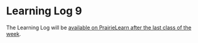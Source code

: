 # Learning Log 9

The Learning Log will be [available on PrairieLearn after the last class of the week](https://ca.prairielearn.com/pl/course_instance/2575/assessments).